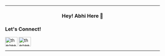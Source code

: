 <!-- 
<img src="banner.png" > -->

---

<h3 align= "center">Hey! Abhi Here 👋 </h2>

### Let's Connect!
<p align="left" ">
<a href="https://linkedin.com/in/thegeekyabhi" target="blank"><img align="center" src="https://raw.githubusercontent.com/rahuldkjain/github-profile-readme-generator/master/src/images/icons/Social/linked-in-alt.svg" alt="thegeekyabhi" height="30" width="40" /></a>
<a href="https://www.hackerrank.com/thegeekyabhi" target="blank"><img align="center" src="https://raw.githubusercontent.com/rahuldkjain/github-profile-readme-generator/master/src/images/icons/Social/hackerrank.svg" alt="thegeekyabhi" height="30" width="40" /></a>
</p>

---
